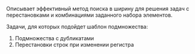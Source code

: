 Описывает эффективный метод поиска в ширину для решения задач с перестановками и комбинациями заданного набора элементов.

Задачи, для которых подойдет шаблон подмножества:
1. Подмножества с дубликатами
2. Перестановки строк при изменении регистра